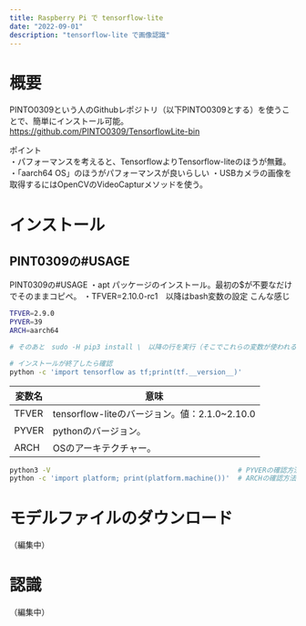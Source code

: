 ```yaml
---
title: Raspberry Pi で tensorflow-lite
date: "2022-09-01"
description: "tensorflow-lite で画像認識"
---
```


# 概要
PINTO0309という人のGithubレポジトリ（以下PINTO0309とする）を使うことで、簡単にインストール可能。
https://github.com/PINTO0309/TensorflowLite-bin

ポイント<br>
・パフォーマンスを考えると、TensorflowよりTensorflow-liteのほうが無難。
・「aarch64 OS」のほうがパフォーマンスが良いらしい
・USBカメラの画像を取得するにはOpenCVのVideoCapturメソッドを使う。

# インストール
## PINT0309の#USAGE

PINT0309の#USAGE
・apt パッケージのインストール。最初の$が不要なだけでそのままコピペ。
・TFVER=2.10.0-rc1　以降はbash変数の設定
こんな感じ
```bash
TFVER=2.9.0
PYVER=39
ARCH=aarch64

# そのあと　sudo -H pip3 install \　以降の行を実行（そこでこれらの変数が使われる）

# インストールが終了したら確認
python -c 'import tensorflow as tf;print(tf.__version__)'
```

| 変数名 |  意味 |
| ---- | ---- |
| TFVER | tensorflow-liteのバージョン。値：2.1.0~2.10.0 |
| PYVER | pythonのバージョン。 |
| ARCH | OSのアーキテクチャー。 |


```bash
python3 -V							                    # PYVERの確認方法
python -c 'import platform; print(platform.machine())'	# ARCHの確認方法
```


# モデルファイルのダウンロード
（編集中）


# 認識
（編集中）
